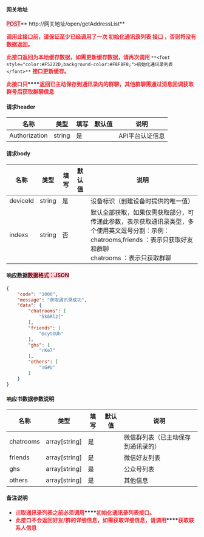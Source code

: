 #### 网关地址
<font style="background:#F8CED3;color:#70000D">POST</font>** http://网关地址/open/getAddressList**<font style="color:#364149;background-color:#F8F8F8;"></font>

**<font style="color:#F5222D;background-color:#F8F8F8;">调用此接口前，请保证</font>****<font style="color:#F5222D;background-color:#F8F8F8;">至少</font>****<font style="color:#F5222D;background-color:#F8F8F8;">已经调用了一次 初始化通讯录列表 接口 ，否则将没有数据返回。</font>**

**<font style="color:#F5222D;background-color:#F8F8F8;">此接口返回为本地缓存数据，如需更新缓存数据，请再次调用 </font>**`**<font style="color:#F5222D;background-color:#F8F8F8;">初始化通讯录列表</font>**` **<font style="color:#F5222D;background-color:#F8F8F8;">接口更新缓存。</font>**

**<font style="color:#F5222D;background-color:#F8F8F8;">此接口只</font>****<font style="color:#F5222D;background-color:#F8F8F8;">返回已主动保存到通讯录内的群聊，其他群聊需通过消息回调获取群号后获取群聊信息</font>**

#### 请求header
| **名称** | **类型** | **填写** | **默认值** | **说明** |
| --- | --- | --- | --- | --- |
| Authorization | string | 是 |  | API平台认证信息 |


#### 请求body
| **名称** | **类型** | **填写** | **默认值** | **说明** |
| --- | --- | --- | --- | --- |
| deviceId | string | 是 |  | 设备标识（创建设备时提供的唯一值） |
| indexs | string | 否 | | 默认全部获取，如果仅需获取部分，可传递此参数，表示获取通讯录类型，多个使用英文逗号分割：示例：<br/>chatrooms,friends ：表示只获取好友和群聊<br/>chatrooms ：表示只获取群聊 |


#### 响应数据<font style="background:#F8CED3;color:#70000D">数据格式：JSON</font>
```json
{
    "code": "1000",
    "message": "获取通讯录成功",
    "data": {
        "chatrooms": [
            "5k6Rl2["
        ],
        "friends": [
            "@cytOUh"
        ],
        "ghs": [
            "rKe7"
        ],
        "others": [
            "nG#U"
        ]
    }
}
```

#### 响应书数据参数说明
| **名称** | **类型** | **填写** | **默认值** | **说明** |
| --- | --- | --- | --- | --- |
| chatrooms | array[string] | 是 |  | 微信群列表（已主动保存到通讯录的） |
| friends | array[string] | 是 |  | 微信好友列表 |
| ghs | array[string] | 是 |  | 公众号列表 |
| others | array[string] | 是 |  | 其他信息 |


#### 备注说明
+ <font style="color:#F5222D;">调</font>**<font style="color:#F5222D;">取通讯录列表之前必须调用</font>****<font style="color:#F5222D;">初始化通讯录列表接口。</font>**
+ **<font style="color:#F5222D;">此接口不会返回好友/群的详细信息，如需获取详细信息，请调用</font>****<font style="color:#F5222D;">获取联系人信息</font>**

